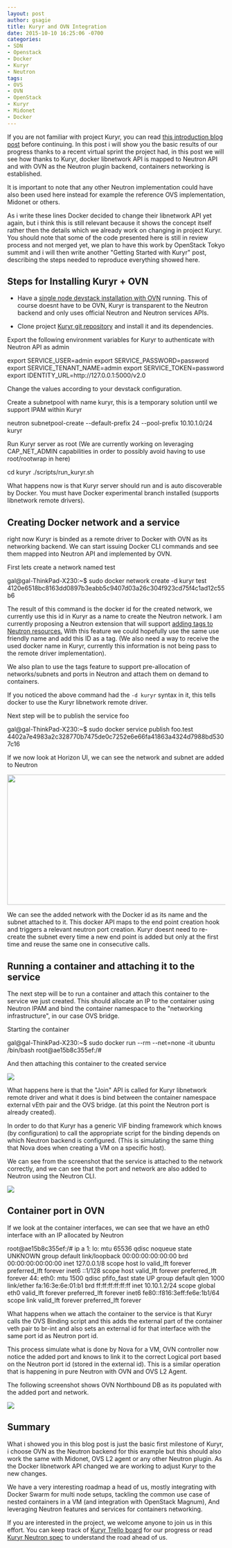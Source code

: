 ```yaml
---
layout: post
author: gsagie
title: Kuryr and OVN Integration
date: 2015-10-10 16:25:06 -0700
categories:
- SDN
- Openstack
- Docker
- Kuryr
- Neutron
tags:
- OVS
- OVN
- OpenStack
- Kuryr
- Midonet
- Docker
---
```


If you are not familiar with project Kuryr, you can read [this introduction blog post](http://galsagie.github.io/sdn/openstack/docker/kuryr/neutron/2015/08/24/kuryr-part1/)
before continuing.
In this post i will show you the basic results of our progress thanks to a recent virtual sprint the project
had, in this post we will see how thanks to Kuryr, docker libnetwork API is mapped to Neutron API and with
OVN as the Neutron plugin backend, containers networking is established.

It is important to note that any other Neutron implementation could have also been used here instead
for example the reference OVS implementation, Midonet or others.

As i write these lines Docker decided to change their libnetwork API yet again, but i think this is still
relevant because it shows the concept itself rather then the  details which we already work on
changing in project Kuryr.
You should note that some of the code presented here is still in review process and not merged yet, we plan to have this work
by OpenStack Tokyo summit and i will then write another "Getting Started with Kuryr" post, describing the steps needed
to reproduce everything showed here.

## Steps for Installing Kuryr + OVN

* Have a [single node devstack installation with OVN](http://docs.openstack.org/developer/networking-ovn/testing.html) running.
  This of course doesnt have to be OVN, Kuryr is transparent to the Neutron backend and only uses official Neutron and
  Neutron services APIs.

* Clone project [Kuryr git repository](https://github.com/openstack/kuryr) and install it and its dependencies.

Export the following environment variables for Kuryr to authenticate with Neutron API as admin

<div class="message">
    export SERVICE_USER=admin
    export SERVICE_PASSWORD=password
    export SERVICE_TENANT_NAME=admin
    export SERVICE_TOKEN=password
    export IDENTITY_URL=http://127.0.0.1:5000/v2.0
</div>

Change the values according to your devstack configuration.

Create a subnetpool with name kuryr, this is a temporary solution until we support IPAM
within Kuryr

<div class="message">
  neutron subnetpool-create --default-prefix 24 --pool-prefix 10.10.1.0/24 kuryr
</div>

Run Kuryr server as root (We are currently working on leveraging CAP_NET_ADMIN capabilities in order
to possibly avoid having to use root/rootwrap in here)

<div class="message">
   cd kuryr
   ./scripts/run_kuryr.sh
</div>

What happens now is that Kuryr server should run and is auto discoverable by Docker.
You must have Docker experimental branch installed (supports libnetwork remote drivers).

## Creating Docker network and a service

right now Kuryr is binded as a remote driver to Docker with OVN as its networking
backend.
We can start issuing Docker CLI commands and see them mapped into Neutron API and implemented
by OVN.

First lets create a network named test

<div class="message">
  gal@gal-ThinkPad-X230:~$ sudo docker network create -d kuryr test
  4120e6518bc8163dd0897b3eabb5c9407d03a26c304f923cd75f4c1ad12c55b6
</div>

The result of this command is the docker id for the created network, we currently use this id in Kuryr
as a name to create the Neutron network.
I am currently proposing a Neutron extension that will support [adding tags to Neutron resources.](https://review.openstack.org/#/c/216021/)
With this feature we could hopefully use the same use friendly name and add this ID as a tag. (We also need
a way to receive the used docker name in Kuryr, currently this information is not being pass to the
remote driver implementation).

We also plan to use the tags feature to support pre-allocation of networks/subnets and ports in Neutron
and attach them on demand to containers.

If you noticed the above command had the `-d kuryr` syntax in it, this tells docker to use
the Kuryr libnetwork remote driver.

Next step will be to publish the service foo

<div class="message">
  gal@gal-ThinkPad-X230:~$ sudo docker service publish foo.test
  4402a7e4983a2c328770b7475de0c7252e6e66fa41863a4324d7988bd5307c16
</div>

If we now look at Horizon UI, we can see the network and subnet are added to Neutron

<img src="https://raw.githubusercontent.com/GalSagie/GalSagie.github.io/master/public/img/neutron-network.png" width="900" height="300"/>

We can see the added network with the Docker id as its name and the subnet attached to it.
This docker API maps to the end point creation hook and triggers a relevant neutron port creation.
Kuryr doesnt need to re-create the subnet every time a new end point is added but only at the first time and
reuse the same one in consecutive calls.

## Running a container and attaching it to the service

The next step will be to run a container and attach this container to the service we just created.
This should allocate an IP to the container using Neutron IPAM and bind the container namespace to the
"networking infrastructure", in our case OVS bridge.

Starting the container

<div class="message">
  gal@gal-ThinkPad-X230:~$ sudo docker run --rm --net=none -it ubuntu /bin/bash
  root@ae15b8c355ef:/#
</div>

And then attaching this container to the created service

<img src="https://raw.githubusercontent.com/GalSagie/GalSagie.github.io/master/public/img/docker-network-cli.png" />

What happens here is that the "Join" API is called for Kuryr libnetwork remote driver and what it does
is bind between the container namespace external vEth pair and the OVS bridge. (at this point the Neutron port is already created).

In order to do that Kuryr has a generic VIF binding framework which knows (by configuration) to call the
appropriate script for the binding depends on which Neutron backend is configured.
(This is simulating the same thing that Nova does when creating a VM on a specific host).

We can see from the screenshot that the service is attached to the network correctly, and we can see that
the port and network are also added to Neutron using the Neutron CLI.

<img src="https://raw.githubusercontent.com/GalSagie/GalSagie.github.io/master/public/img/neutron-cli.png" />


## Container port in OVN

If we look at the container interfaces, we can see that we have an eth0 interface with an IP
allocated by Neutron

<div class="message">
   root@ae15b8c355ef:/# ip a
   1: lo: <LOOPBACK,UP,LOWER_UP> mtu 65536 qdisc noqueue state UNKNOWN group default
       link/loopback 00:00:00:00:00:00 brd 00:00:00:00:00:00
       inet 127.0.0.1/8 scope host lo
          valid_lft forever preferred_lft forever
       inet6 ::1/128 scope host
          valid_lft forever preferred_lft forever
   44: eth0: <BROADCAST,MULTICAST,UP,LOWER_UP> mtu 1500 qdisc pfifo_fast state UP group default qlen 1000
       link/ether fa:16:3e:6e:01:b1 brd ff:ff:ff:ff:ff:ff
       inet 10.10.1.2/24 scope global eth0
          valid_lft forever preferred_lft forever
       inet6 fe80::f816:3eff:fe6e:1b1/64 scope link
          valid_lft forever preferred_lft forever
</div>

What happens when we attach the container to the service is that Kuryr calls the OVS Binding script and this
adds the external part of the container veth pair to br-int and also sets an external id for that interface
with the same port id as Neutron port id.

This process simulate what is done by Nova for a VM, OVN controller now notice the added port and knows
to link it to the correct Logical port based on the Neutron port id (stored in the external id).
This is a similar operation that is happening in pure Neutron with OVN and OVS L2 Agent.

The following screenshot shows OVN Northbound DB as its populated with the added port and network.

<img src="https://raw.githubusercontent.com/GalSagie/GalSagie.github.io/master/public/img/ovn-cli1.png" />

## Summary

What i showed you in this blog post is just the basic first milestone of Kuryr, i choose OVN as the Neutron
backend for this example but this should also work the same with Midonet, OVS L2 agent or any other Neutron plugin.
As the Docker libnetwork API changed we are working to adjust Kuryr to the new changes.

We have a very interesting roadmap a head of us, mostly integrating with Docker Swarm for multi node setups,
tackling the common use case of nested containers in a VM (and integration with OpenStack Magnum),
And leveraging Neutron features and services for containers networking.

If you are interested in the project, we welcome anyone to join us in this effort.
You can keep track of [Kuryr Trello board](https://trello.com/b/cbIAXrQ2/project-kuryr) for our progress or
read [Kuryr Neutron spec](https://review.openstack.org/#/c/213490/) to understand the road ahead of us.

